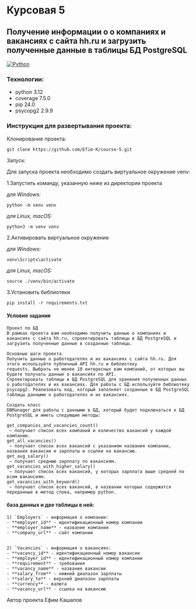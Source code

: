 # Курсовая 5

## Получение информации о о компаниях и вакансиях с сайта hh.ru и загрузить полученные данные в таблицы БД PostgreSQL

[![Python](https://img.shields.io/badge/-Python-464646?style=flat-square&logo=Python)](https://www.python.org/)

### Технологии:

- python 3.12
- coverage 7.5.0
- pip 24.0
- psycopg2 2.9.9

### Инструкция для развертывания проекта:

Клонирование проекта:

```
git clone https://github.com/Efim-K/course-5.git
```

Запуск:

Для запуска проекта необходимо создать виртуальное окружение venv:

1.Запустить команду, указанную ниже из директории проекта

*для Windows:*

```
python -m venv venv
```

*для Linux, macOS:*

```
python3 -m venv venv
```

2.Активировать виртуальное окружение

*для Windows:*

```
venv\Scripts\activate
```

*для Linux, macOS:*

```
source ./venv/bin/activate
```

3.Установить библиотеки

```
pip install -r requirements.txt
```

#### Условие задания

```
Проект по БД
В рамках проекта вам необходимо получить данные о компаниях и вакансиях с сайта hh.ru, спроектировать таблицы в БД PostgreSQL и загрузить полученные данные в созданные таблицы.

Основные шаги проекта
Получить данные о работодателях и их вакансиях с сайта hh.ru. Для этого используйте публичный API hh.ru и библиотеку 
requests. Выбрать не менее 10 интересных вам компаний, от которых вы будете получать данные о вакансиях по API.
Спроектировать таблицы в БД PostgreSQL для хранения полученных данных о работодателях и их вакансиях. Для работы с БД используйте библиотеку 
psycopg2. Реализовать код, который заполняет созданные в БД PostgreSQL таблицы данными о работодателях и их вакансиях.

Создать класс 
DBManager для работы с данными в БД, который будет подключаться к БД PostgreSQL и иметь следующие методы:

get_companies_and_vacancies_count()
 — получает список всех компаний и количество вакансий у каждой компании.
get_all_vacancies()
 — получает список всех вакансий с указанием названия компании, названия вакансии и зарплаты и ссылки на вакансию.
get_avg_salary()
 — получает среднюю зарплату по вакансиям.
get_vacancies_with_higher_salary()
 — получает список всех вакансий, у которых зарплата выше средней по всем вакансиям.
get_vacancies_with_keyword()
 — получает список всех вакансий, в названии которых содержатся переданные в метод слова, например python.

```

#### база данных и две таблицы в ней:

```
1) `Employers` - информация о компании:
- **employer_id** - идентификационный номер компании
- **employer_name** - название компании
- **company_url** - сайт компании


2) `Vacancies` - информация о вакансиях:
- **vacancy_id** - идентификационный номер вакансии
- **employer_id** - идентификационный номер компании
- **requirement** - требования
- **vacancy_name** - название вакансии
- **salary_from** - нижний диапазон зарплаты
- **salary_to** - верхний диапазон зарплаты  
- **currency** - валюта
- **vacancy_url** - ссылка на вакансию
```

Автор проекта Ефим Кашапов